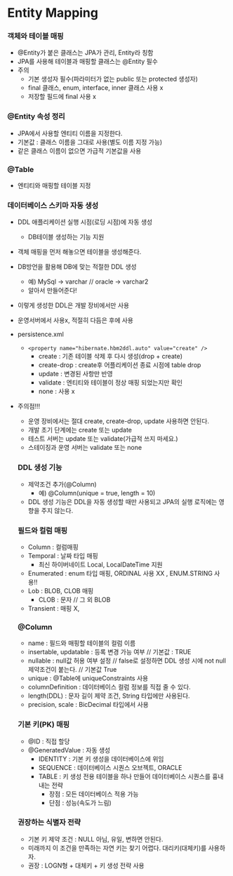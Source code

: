# Entity Mapping

### 객체와 테이블 매핑

- @Entity가 붙은 클래스는 JPA가 관리, Entity라 칭함
- JPA를 사용해 테이블과 매핑할 클래스는 @Entity 필수
- 주의
    - 기본 생성자 필수(파라미터가 없는 public 또는 protected 생성자)
    - final 클래스, enum, interface, inner 클래스 사용 x
    - 저장할 필드에 final 사용 x
    

### @Entity 속성 정리

- JPA에서 사용할 엔티티 이름을 지정한다.
- 기본값 : 클래스 이름을 그대로 사용(별도 이름 지정 가능)
- 같은 클래스 이름이 없으면 가급적 기본값을 사용

### @Table

- 엔티티와 매핑할 테이블 지정

### 데이터베이스 스키마 자동 생성

- DDL 애플리케이션 실행 시점(로딩 시점)에 자동 생성
    - DB테이블 생성하는 기능 지원
- 객체 매핑을 먼저 해놓으면 테이블을 생성해준다.
- DB방언을 활용해 DB에 맞는 적절한 DDL 생성
    - 예) MySql → varchar // oracle → varchar2
    - 알아서 만들어준다!
- 이렇게 생성한 DDL은 개발 장비에서만 사용
- 운영서버에서 사용x, 적절히 다듬은 후에 사용
- persistence.xml
    - `<property name="hibernate.hbm2ddl.auto" value="create" />`
        - create : 기존 테이블 삭제 후 다시 생성(drop + create)
        - create-drop : create후 어플리케이션 종료 시점에 table drop
        - update : 변경된 사항만 반영
        - validate : 엔티티와 테이블이 정상 매핑 되었는지만 확인
        - none : 사용 x
- 주의점!!!
    - 운영 장비에서는 절대 create, create-drop, update 사용하면 안된다.
    - 개발 초기 단계에는 create 또는 update
    - 테스트 서버는 update 또는 validate(가급적 쓰지 마세요.)
    - 스테이징과 운영 서버는 validate 또는 none
    
    ### DDL 생성 기능
    
    - 제약조건 추가(@Column)
        - 예) @Column(unique = true, length = 10)
    - DDL 생성 기능은 DDL을 자동 생성할 때만 사용되고 JPA의 실행 로직에는 영향을 주지 않는다.
    
    ### 필드와 컬럼 매핑
    
    - Column : 컬럼매핑
    - Temporal : 날짜 타입 매핑
        - 최신 하이버네이트 Local, LocalDateTime 지원
    - Enumerated : enum 타입 매핑, ORDINAL 사용  XX , ENUM.STRING 사용!!
    - Lob : BLOB, CLOB 매핑
        - CLOB : 문자 // 그 외 BLOB
    - Transient : 매핑 X,
    
    ### @Column
    
    - name : 필드와 매핑할 테이블의 컬럼 이름
    - insertable, updatable : 등록 변경 가능 여부 // 기본값 : TRUE
    - nullable : null값 허용 여부 설정 // false로 설정하면 DDL 생성 시에 not null 제약조건이 붙는다. // 기본값 True
    - unique : @Table에 uniqueConstraints 사용
    - columnDefinition : 데이터베이스 컬럼 정보를 직접 줄 수 있다.
    - length(DDL) : 문자 길이 제약 조건, String 타입에만 사용된다.
    - precision, scale : BicDecimal 타입에서 사용
    
     
    
    ### 기본 키(PK) 매핑
    
    - @ID : 직접 할당
    - @GeneratedValue : 자동 생성
        - IDENTITY : 기본 키 생성을 데이터베이스에 위임
        - SEQUENCE : 데이터베이스 시퀀스 오브젝트, ORACLE
        - TABLE  : 키 생성 전용 테이블을 하나 만들어 데이터베이스 시퀀스를 흉내내는 전략
            - 장점 : 모든 데이터베이스 적용 가능
            - 단점 : 성능(속도가 느림)
    
    ### 권장하는 식별자 전략
    
    - 기본 키 제약 조건 : NULL 아님, 유일, 변하면 안된다.
    - 미래까지 이 조건을 만족하는 자연 키는 찾기 어렵다. 대리키(대체키)를 사용하자.
    - 권장 : LOGN형 + 대체키 + 키 생성 전략 사용